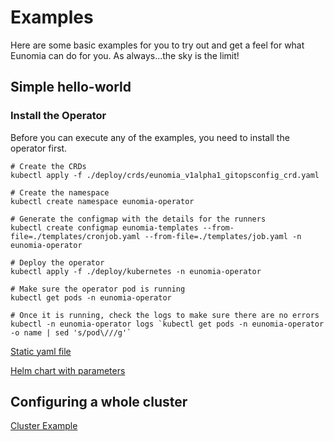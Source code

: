 # Examples

Here are some basic examples for you to try out and get a feel for what Eunomia can do for you. As always...the sky is the limit!

## Simple hello-world

### Install the Operator

Before you can execute any of the examples, you need to install the operator first.

```shell
# Create the CRDs
kubectl apply -f ./deploy/crds/eunomia_v1alpha1_gitopsconfig_crd.yaml

# Create the namespace
kubectl create namespace eunomia-operator

# Generate the configmap with the details for the runners
kubectl create configmap eunomia-templates --from-file=./templates/cronjob.yaml --from-file=./templates/job.yaml -n eunomia-operator

# Deploy the operator
kubectl apply -f ./deploy/kubernetes -n eunomia-operator

# Make sure the operator pod is running
kubectl get pods -n eunomia-operator

# Once it is running, check the logs to make sure there are no errors
kubectl -n eunomia-operator logs `kubectl get pods -n eunomia-operator -o name | sed 's/pod\///g'`
```

[Static yaml file](hello-world-yaml/README.md) 

[Helm chart with parameters](hello-world-helm/README.md) 

## Configuring a whole cluster

[Cluster Example](cluster/README.md)
